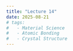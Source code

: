 ```yaml
---
title: "Lecture 14"
date: 2025-08-21
# tags:
#   - Material Science
#   - Atomic Bonding
#   - Crystal Structure
---
```


> 

